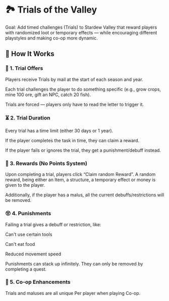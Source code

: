 # 🏞️ Trials of the Valley 
Goal:
 Add timed challenges (Trials) to Stardew Valley that reward players with randomized loot or temporary effects — while encouraging different playstyles and making co-op more dynamic.

## 🧪 How It Works
### 🎯 1. Trial Offers
Players receive Trials by mail at the start of each season and  year.


Each trial challenges the player to do something specific (e.g., grow crops, mine 100 ore, gift an NPC, catch 20 fish).


Trials are forced — players only have to read the letter to trigger it.



### ⏳ 2. Trial Duration
Every trial has a time limit (either 30 days or 1 year).


If the player completes the task in time, they can claim a reward.


If the player fails or ignores the trial, they get a punishment/debuff instead.



### 🎁 3. Rewards (No Points System)
Upon completing a trial, players click “Claim random Reward”.
A  random reward, being either an Item, a structure, a temporary effect or money is given to the player.

Additionally, if the player has a malus, all the current debuffs/restrictions will be removed.


### 😵 4. Punishments
Failing a trial gives a debuff or restriction, like:


Can't use certain tools


Can't eat food


Reduced movement speed


Punishments can stack up infinitely. They can only be removed by completing a quest.




### 🤝 5. Co-op Enhancements
Trials and maluses are all unique Per player when playing Co-op.

